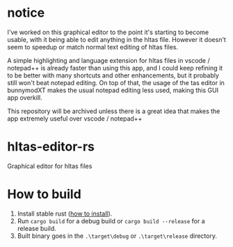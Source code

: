 # notice
I've worked on this graphical editor to the point it's starting to become usable, with it being able to edit anything in the hltas file.
However it doesn't seem to speedup or match normal text editing of hltas files.

A simple highlighting and language extension for hltas files in vscode / notepad++ is already faster than using this app, and I could keep refining it to be better with many shortcuts and other enhancements, but it probably still won't beat notepad editing.
On top of that, the usage of the tas editor in bunnymodXT makes the usual notepad editing less used, making this GUI app overkill.

This repository will be archived unless there is a great idea that makes the app extremely useful over vscode / notepad++

# hltas-editor-rs
Graphical editor for hltas files

# How to build
1. Install stable rust ([how to install](https://www.rust-lang.org/tools/install)).
2. Run `cargo build` for a debug build or `cargo build --release` for a release build.
3. Built binary goes in the `.\target\debug` or `.\target\release` directory.

